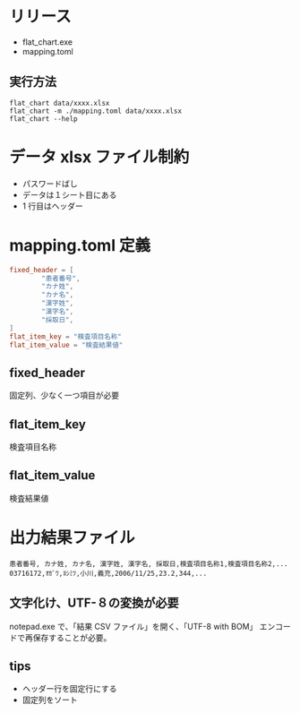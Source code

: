 # リリース

- flat_chart.exe
- mapping.toml

## 実行方法

```shell
flat_chart data/xxxx.xlsx
flat_chart -m ./mapping.toml data/xxxx.xlsx
flat_chart --help
```

# データ xlsx ファイル制約

- パスワードばし
- データは１シート目にある
- 1 行目はヘッダー

# mapping.toml 定義

```toml
fixed_header = [
        "患者番号",
        "カナ姓",
        "カナ名",
        "漢字姓",
        "漢字名",
        "採取日",
]
flat_item_key = "検査項目名称"
flat_item_value = "検査結果値"

```

## fixed_header

固定列、少なく一つ項目が必要

## flat_item_key

検査項目名称

## flat_item_value

検査結果値

# 出力結果ファイル

```csv
患者番号, カナ姓, カナ名, 漢字姓, 漢字名, 採取日,検査項目名称1,検査項目名称2,...
03716172,ｵｶﾞﾜ,ﾖｼﾐﾂ,小川,義充,2006/11/25,23.2,344,...
```

## 文字化け、UTF-８の変換が必要

notepad.exe で、「結果 CSV ファイル」を開く、「UTF-8 with BOM」 エンコードで再保存することが必要。

## tips

- ヘッダー行を固定行にする
- 固定列をソート
